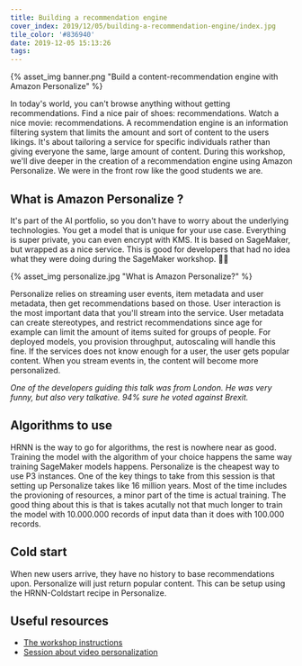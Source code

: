 ```yaml
---
title: Building a recommendation engine
cover_index: 2019/12/05/building-a-recommendation-engine/index.jpg
tile_color: '#836940'
date: 2019-12-05 15:13:26
tags:
---
```

{% asset_img banner.png "Build a content-recommendation engine with Amazon Personalize" %}

In today's world, you can't browse anything without getting recommendations. Find a nice pair of shoes: recommendations. Watch a nice movie: recommendations. A recommendation engine is an information filtering system that limits the amount and sort of content to the users likings. It's about tailoring a service for specific individuals rather than giving everyone the same, large amount of content. During this workshop, we'll dive deeper in the creation of a recommendation engine using Amazon Personalize. We were in the front row like the good students we are.

## What is Amazon Personalize ?
It's part of the AI portfolio, so you don't have to worry about the underlying technologies. You get a model that is unique for your use case. Everything is super private, you can even encrypt with KMS. It is based on SageMaker, but wrapped as a nice service. This is good for developers that had no idea what they were doing during the SageMaker workshop. 🙋‍♂️

{% asset_img personalize.jpg "What is Amazon Personalize?" %}

Personalize relies on streaming user events, item metadata and user metadata, then get recommendations based on those. User interaction is the most important data that you'll stream into the service. User metadata can create stereotypes, and restrict recommendations since age for example can limit the amount of items suited for groups of people. For deployed models, you provision throughput, autoscaling will handle this fine.
If the services does not know enough for a user, the user gets popular content. When you stream events in, the content will become more personalized.

*One of the developers guiding this talk was from London. He was very funny, but also very talkative. 94% sure he voted against Brexit.*

<!-- Note to self: setting up personalize with CloudFormation will need some custom resources 😔
HRNN is the way to go for algorithms, the rest is nowhere near as good. Personalize is the cheapest way to use P3 instances. One of the key things to take from this session is that setting up Personalize takes like 16 million years. -->

## Algorithms to use
HRNN is the way to go for algorithms, the rest is nowhere near as good. Training the model with the algorithm of your choice happens the same way training SageMaker models happens. Personalize is the cheapest way to use P3 instances. One of the key things to take from this session is that setting up Personalize takes like 16 million years. Most of the time includes the provioning of resources, a minor part of the time is actual training. The good thing about this is that is takes acutally not that much longer to train the model with 10.000.000 records of input data than it does with 100.000 records.

## Cold start
<!-- Recommend new items with no data. Use via HRNN-Coldstart recipe. -->
When new users arrive, they have no history to base recommendations upon. Personalize will just return popular content. This can be setup using the HRNN-Coldstart recipe in Personalize.

## Useful resources
- [The workshop instructions](https://github.com/aws-samples/amazon-personalize-samples)
- [Session about video personalization](/2019/12/04/video-personalization/)
